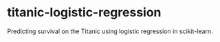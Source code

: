 # titanic-logistic-regression
Predicting survival on the Titanic using logistic regression in scikit-learn.

